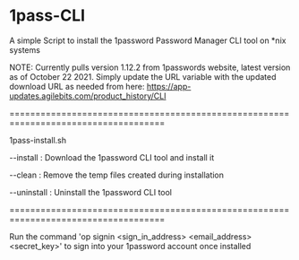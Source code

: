 # 1pass-CLI

A simple Script to install the 1password Password Manager CLI tool on *nix systems

NOTE: Currently pulls version 1.12.2 from 1passwords website, latest version as of October 22 2021. 
      Simply update the URL variable with the updated download URL as needed from here: https://app-updates.agilebits.com/product_history/CLI

====================================================================================

1pass-install.sh <command>

--install : Download the 1password CLI tool and install it

--clean : Remove the temp files created during installation

--uninstall : Uninstall the 1password CLI tool

====================================================================================

Run the command 'op signin <sign_in_address> <email_address> <secret_key>' to sign into your 1password account once installed
